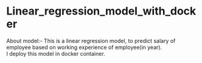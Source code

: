 # Linear_regression_model_with_docker
About model:- This is a linear regression model, to predict salary of employee based on working experience of employee(in year).<br>
I deploy this model in docker container. 
